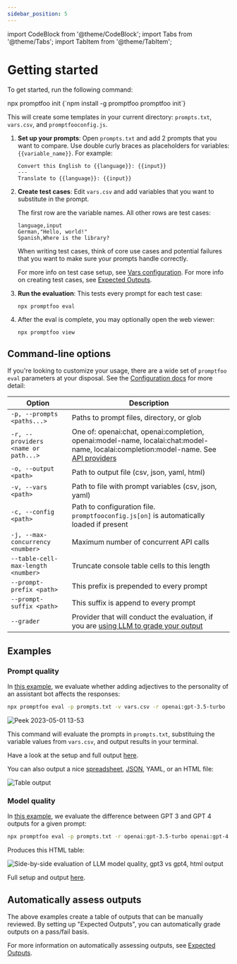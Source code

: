 ```yaml
---
sidebar_position: 5
---
```


import CodeBlock from '@theme/CodeBlock';
import Tabs from '@theme/Tabs';
import TabItem from '@theme/TabItem';

# Getting started

To get started, run the following command:

<Tabs>
  <TabItem value="npx" label="npx" default>
    <CodeBlock language="bash">
      npx promptfoo init
    </CodeBlock>
  </TabItem>
  <TabItem value="npm" label="npm" default>
    <CodeBlock language="bash">
      {`npm install -g promptfoo
promptfoo init`}
    </CodeBlock>
  </TabItem>
</Tabs>

This will create some templates in your current directory: `prompts.txt`, `vars.csv`, and `promptfooconfig.js`.

1. **Set up your prompts**: Open `prompts.txt` and add 2 prompts that you want to compare. Use double curly braces as placeholders for variables: `{{variable_name}}`. For example:

   ```
   Convert this English to {{language}}: {{input}}
   ---
   Translate to {{language}}: {{input}}
   ```

1. **Create test cases**: Edit `vars.csv` and add variables that you want to substitute in the prompt.

   The first row are the variable names. All other rows are test cases:

   ```
   language,input
   German,"Hello, world!"
   Spanish,Where is the library?
   ```

   When writing test cases, think of core use cases and potential failures that you want to make sure your prompts handle correctly.

   For more info on test case setup, see [Vars configuration](/docs/configuration/parameters#vars-file). For more info on creating test cases, see [Expected Outputs](/docs/configuration/expected-outputs).

1. **Run the evaluation**: This tests every prompt for each test case:

   ```
   npx promptfoo eval
   ```

1. After the eval is complete, you may optionally open the web viewer:

   ```
   npx promptfoo view
   ```

## Command-line options

If you're looking to customize your usage, there are a wide set of `promptfoo eval` parameters at your disposal. See the [Configuration docs](/docs/configuration/parameters) for more detail:

| Option                              | Description                                                                                                                                                           |
| ----------------------------------- | --------------------------------------------------------------------------------------------------------------------------------------------------------------------- |
| `-p, --prompts <paths...>`          | Paths to prompt files, directory, or glob                                                                                                                             |
| `-r, --providers <name or path...>` | One of: openai:chat, openai:completion, openai:model-name, localai:chat:model-name, localai:completion:model-name. See [API providers](/docs/configuration/providers) |
| `-o, --output <path>`               | Path to output file (csv, json, yaml, html)                                                                                                                           |
| `-v, --vars <path>`                 | Path to file with prompt variables (csv, json, yaml)                                                                                                                  |
| `-c, --config <path>`               | Path to configuration file. `promptfooconfig.js[on]` is automatically loaded if present                                                                               |
| `-j, --max-concurrency <number>`    | Maximum number of concurrent API calls                                                                                                                                |
| `--table-cell-max-length <number>`  | Truncate console table cells to this length                                                                                                                           |
| `--prompt-prefix <path>`            | This prefix is prepended to every prompt                                                                                                                              |
| `--prompt-suffix <path>`            | This suffix is append to every prompt                                                                                                                                 |
| `--grader`                          | Provider that will conduct the evaluation, if you are [using LLM to grade your output](/docs/configuration/expected-outputs#llm-evaluation)                           |

## Examples

### Prompt quality

In [this example](https://github.com/typpo/promptfoo/tree/main/examples/assistant-cli), we evaluate whether adding adjectives to the personality of an assistant bot affects the responses:

```bash
npx promptfoo eval -p prompts.txt -v vars.csv -r openai:gpt-3.5-turbo
```

![Peek 2023-05-01 13-53](https://user-images.githubusercontent.com/310310/235529431-f4d5c395-d569-448e-9697-cd637e0372a5.gif)

<!--
<img width="1362" alt="Side-by-side evaluation of LLM prompt quality, terminal output" src="https://user-images.githubusercontent.com/310310/235329207-e8c22459-5f51-4fee-9714-1b602ac3d7ca.png">

![Side-by-side evaluation of LLM prompt quality, html output](https://user-images.githubusercontent.com/310310/235483444-4ddb832d-e103-4b9c-a862-b0d6cc11cdc0.png)
-->

This command will evaluate the prompts in `prompts.txt`, substituing the variable values from `vars.csv`, and output results in your terminal.

Have a look at the setup and full output [here](https://github.com/typpo/promptfoo/tree/main/examples/assistant-cli).

You can also output a nice [spreadsheet](https://docs.google.com/spreadsheets/d/1nanoj3_TniWrDl1Sj-qYqIMD6jwm5FBy15xPFdUTsmI/edit?usp=sharing), [JSON](https://github.com/typpo/promptfoo/blob/main/examples/simple-cli/output.json), YAML, or an HTML file:

![Table output](https://user-images.githubusercontent.com/310310/235483444-4ddb832d-e103-4b9c-a862-b0d6cc11cdc0.png)

### Model quality

In [this example](https://github.com/typpo/promptfoo/tree/main/examples/gpt-3.5-vs-4), we evaluate the difference between GPT 3 and GPT 4 outputs for a given prompt:

```bash
npx promptfoo eval -p prompts.txt -r openai:gpt-3.5-turbo openai:gpt-4 -o output.html
```

Produces this HTML table:

![Side-by-side evaluation of LLM model quality, gpt3 vs gpt4, html output](https://user-images.githubusercontent.com/310310/235490527-e0c31f40-00a0-493a-8afc-8ed6322bb5ca.png)

Full setup and output [here](https://github.com/typpo/promptfoo/tree/main/examples/gpt-3.5-vs-4).

## Automatically assess outputs

The above examples create a table of outputs that can be manually reviewed. By setting up "Expected Outputs", you can automatically grade outputs on a pass/fail basis.

For more information on automatically assessing outputs, see [Expected Outputs](/docs/configuration/expected-outputs).
